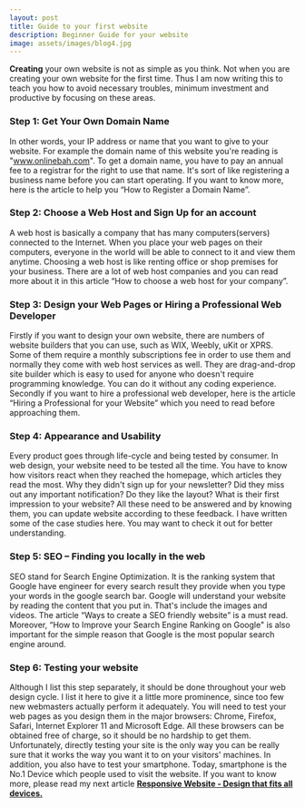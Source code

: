 ```yaml
---
layout: post
title: Guide to your first website
description: Beginner Guide for your website
image: assets/images/blog4.jpg
---
```


<strong>Creating</strong> your own website is not as simple as you think. Not when you are creating your own website for the first time. Thus I am now writing this to teach you how to avoid necessary troubles, minimum investment and productive by focusing on these areas. 

<h3><strong>Step 1: Get Your Own Domain Name</strong></h3>

In other words, your IP address or name that you want to give to your website. For example the domain name of this website you're reading is "www.onlinebah.com". To get a domain name, you have to pay an annual fee to a registrar for the right to use that name. It's sort of like registering a business name before you can start operating. If you want to know more, here is the article to help you “How to Register a Domain Name”. 

<h3><strong>Step 2: Choose a Web Host and Sign Up for an account</strong></h3>

A web host is basically a company that has many computers(servers) connected to the Internet. When you place your web pages on their computers, everyone in the world will be able to connect to it and view them anytime. Choosing a web host is like renting office or shop premises for your business. There are a lot of web host companies and you can read more about it in this article “How to choose a web host for your company”. 

<h3><strong>Step 3: Design your Web Pages or Hiring a Professional Web Developer</strong></h3>

Firstly if you want to design your own website, there are numbers of website builders that you can use, such as WIX, Weebly, uKit or XPRS. Some of them require a monthly subscriptions fee in order to use them and normally they come with web host services as well. They are drag-and-drop site builder which is easy to used for anyone who doesn't require programming knowledge. You can do it without any coding experience. 
Secondly if you want to hire a professional web developer, here is the article “Hiring a Professional for your Website” which you need to read before approaching them. 

<h3><strong>Step 4: Appearance and Usability</strong></h3>

Every product goes through life-cycle and being tested by consumer. In web design, your website need to be tested all the time. You have to know how visitors react when they reached the homepage, which articles they read the most. Why they didn't sign up for your newsletter? Did they miss out any important notification? Do they like the layout? What is their first impression to your website? All these need to be answered and by knowing them, you can update website according to these feedback. I have written some of the case studies here. You may want to check it out for better understanding. 

<h3><strong>Step 5: SEO – Finding you locally in the web</strong></h3>

SEO stand for Search Engine Optimization. It is the ranking system that Google have engineer for every search result they provide when you type your words in the google search bar. Google will understand your website by reading the content that you put in. That's include the images and videos. The article “Ways to create a SEO friendly website” is a must read. Moreover, “How to Improve your Search Engine Ranking on Google" is also important for the simple reason that Google is the most popular search engine around.

<h3><strong>Step 6: Testing your website</strong></h3>

Although I list this step separately, it should be done throughout your web design cycle. I list it here to give it a little more prominence, since too few new webmasters actually perform it adequately. You will need to test your web pages as you design them in the major browsers: Chrome, Firefox, Safari, Internet Explorer 11 and Microsoft Edge. All these browsers can be obtained free of charge, so it should be no hardship to get them. Unfortunately, directly testing your site is the only way you can be really sure that it works the way you want it to on your visitors' machines. In addition, you also have to test your smartphone. Today, smartphone is the No.1 Device which people used to visit the website. If you want to know more, please read my next article <strong><a href="{{ site.url }}/2017/04/20/Responsive_Website.html">Responsive Website - Design that fits all devices.</a></strong>
